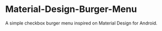 # Material-Design-Burger-Menu
A simple checkbox burger menu inspired on Material Design for Android.
